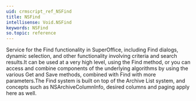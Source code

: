 ```yaml
---
uid: crmscript_ref_NSFind
title: NSFind
intellisense: Void.NSFind
keywords: NSFind
so.topic: reference
---
```


Service for the Find functionality in SuperOffice, including Find dialogs, dynamic selection, and other functionality involving criteria and search results.<para/>It can be used at a very high level, using the Find method, or you can access and combine components of the underlying algorithms by using the various Get and Save methods, combined with Find with more parameters.<para/>The Find system is built on top of the Archive List system, and concepts such as NSArchiveColumnInfo, desired columns and paging apply here as well.
